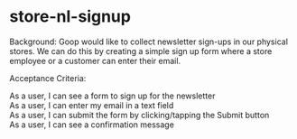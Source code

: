 # store-nl-signup

Background: Goop would like to collect newsletter sign-ups in our physical stores. We can do this by creating a simple sign up form where a store employee or a customer can enter their email.

Acceptance Criteria:

As a user, I can see a form to sign up for the newsletter <br>
As a user, I can enter my email in a text field <br>
As a user, I can submit the form by clicking/tapping the Submit button <br>
As a user, I can see a confirmation message
